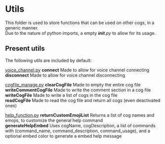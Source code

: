 # Utils

This folder is used to store functions that can be used on other cogs, in a generic manner. <br>
Due to the nature of python imports, a empty *__init__.py* to allow for its usage.

## Present utils

The following utils are included by default:

[voice_channel.py](/src/utils/voice_channel.py)
**connect** Made to allow for voice channel connecting<br>
**disconnect** Made to allow for voice channel disconnecting<br>

[cogfile_manage.py](/src/utils/cogfile_manage.py)
**clearCogFile** Made to empty the entire cog file<br>
**writeCommentCogFile** Made to write the comment section in a cog file<br>
**writeCogFile** Made to write a list of cogs in the cog file<br>
**readCogFile** Made to read the cog file and return all cogs (even deactivated ones)<br>

[help_function.py](/src/utils/help_function.py)
**returnCustomEmojiList** Returns a list of cog names and emojis, to customize the general help command<br>
**generateHelpEmbed** Uses cogName, cogDescription, a list of commands with (command_name, command_description, command_usage), and a optional embed color to generate a embed help message<br>